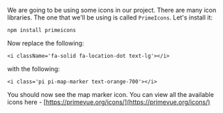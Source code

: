 We are going to be using some icons in our project. There are many icon libraries. The one that we'll be using is called `PrimeIcons`. Let's install it:

```
npm install primeicons
```

Now replace the following:

```
<i className='fa-solid fa-location-dot text-lg'></i>
```

with the following:

```
<i class='pi pi-map-marker text-orange-700'></i>
```

You should now see the map marker icon. You can view all the available icons here - [https://primevue.org/icons/](https://primevue.org/icons/)